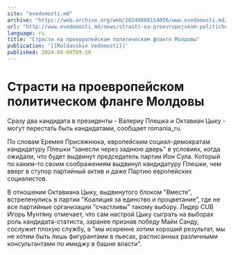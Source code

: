 ```yaml
---
site: "evedomosti.md"
archive: "https://web.archive.org/web/20240808154056/www.evedomosti.md/news/strasti-na-proevropejskom-politicheskom-flange-moldovy"
url: "http://www.evedomosti.md/news/strasti-na-proevropejskom-politicheskom-flange-moldovy"
language: ru
title: "Страсти на проевропейском политическом фланге Молдовы"
publication: '[[Moldavskie Vedomosti]]'
published: 2024-08-08T09:58
---
```


# Страсти на проевропейском политическом фланге Молдовы

Сразу два кандидата в президенты - Валериу Плешка и Октавиан Цыку - могут перестать быть кандидатами, сообщает romania_ru.

По словам Еремея Присяжнюка, европейским социал-демократам кандидатуру Плешки "занесли через заднюю дверь" в условиях, когда ожидали, что будет выдвинут председатель партии Ион Сула. Который по каким-то своим соображениям выдвинул кандидатуру Плешки, чем вверг в ступор партийный актив и даже Партию европейских социалистов.

В отношении Октавиана Цыку, выдвинутого блоком "Вместе", встрепенулись в партии "Коалиция за единство и процветание", где не все партийные организации "счастливы" такому выбору. Лидер CUB Игорь Мунтяну отмечает, что сам настрой Цыку сыграть на выборах роль кандидата-статиста, заранее признав победу Майи Санду, сослужит плохую службу, а "мы искренне хотим хороший результат, мы не хотим быть лишь фигурантами в пьесах, расписанных различными консультантами по имиджу в башне власти".